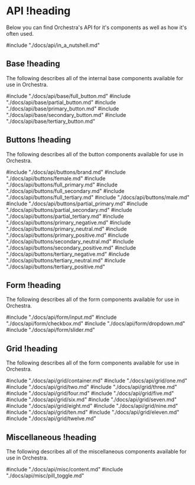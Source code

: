# API !heading

Below you can find Orchestra's API for it's components as well as how it's often used.

#include "./docs/api/in_a_nutshell.md"

## Base !heading

The following describes all of the internal base components available for use in Orchestra.

#include "./docs/api/base/full_button.md"
#include "./docs/api/base/partial_button.md"
#include "./docs/api/base/primary_button.md"
#include "./docs/api/base/secondary_button.md"
#include "./docs/api/base/tertiary_button.md"

## Buttons !heading

The following describes all of the button components available for use in Orchestra.

#include "./docs/api/buttons/brand.md"
#include "./docs/api/buttons/female.md"
#include "./docs/api/buttons/full_primary.md"
#include "./docs/api/buttons/full_secondary.md"
#include "./docs/api/buttons/full_tertiary.md"
#include "./docs/api/buttons/male.md"
#include "./docs/api/buttons/partial_primary.md"
#include "./docs/api/buttons/partial_secondary.md"
#include "./docs/api/buttons/partial_tertiary.md"
#include "./docs/api/buttons/primary_negative.md"
#include "./docs/api/buttons/primary_neutral.md"
#include "./docs/api/buttons/primary_positive.md"
#include "./docs/api/buttons/secondary_neutral.md"
#include "./docs/api/buttons/secondary_positive.md"
#include "./docs/api/buttons/tertiary_negative.md"
#include "./docs/api/buttons/tertiary_neutral.md"
#include "./docs/api/buttons/tertiary_positive.md"

## Form !heading

The following describes all of the form components available for use in Orchestra.

#include "./docs/api/form/input.md"
#include "./docs/api/form/checkbox.md"
#include "./docs/api/form/dropdown.md"
#include "./docs/api/form/slider.md"

## Grid !heading

The following describes all of the form components available for use in Orchestra.

#include "./docs/api/grid/container.md"
#include "./docs/api/grid/one.md"
#include "./docs/api/grid/two.md"
#include "./docs/api/grid/three.md"
#include "./docs/api/grid/four.md"
#include "./docs/api/grid/five.md"
#include "./docs/api/grid/six.md"
#include "./docs/api/grid/seven.md"
#include "./docs/api/grid/eight.md"
#include "./docs/api/grid/nine.md"
#include "./docs/api/grid/ten.md"
#include "./docs/api/grid/eleven.md"
#include "./docs/api/grid/twelve.md"

## Miscellaneous !heading

The following describes all of the miscellaneous components available for use in Orchestra.

#include "./docs/api/misc/content.md"
#include "./docs/api/misc/pill_toggle.md"
